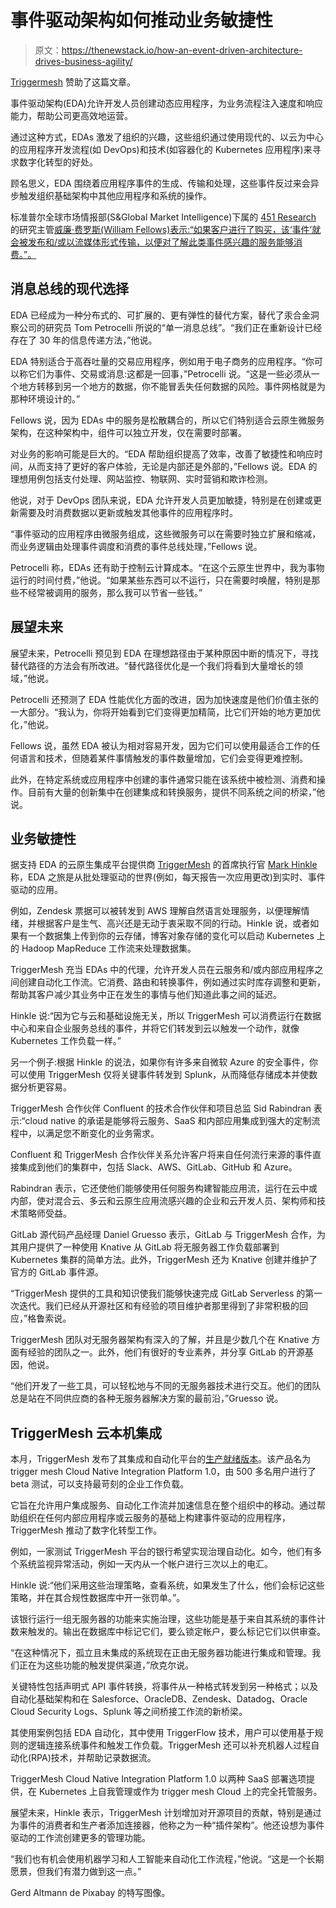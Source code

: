 # 事件驱动架构如何推动业务敏捷性

> 原文：<https://thenewstack.io/how-an-event-driven-architecture-drives-business-agility/>

[Triggermesh](https://triggermesh.com/) 赞助了这篇文章。

事件驱动架构(EDA)允许开发人员创建动态应用程序，为业务流程注入速度和响应能力，帮助公司更高效地运营。

通过这种方式，EDAs 激发了组织的兴趣，这些组织通过使用现代的、以云为中心的应用程序开发流程(如 DevOps)和技术(如容器化的 Kubernetes 应用程序)来寻求数字化转型的好处。

顾名思义，EDA 围绕着应用程序事件的生成、传输和处理，这些事件反过来会异步触发组织基础架构中其他应用程序和系统的操作。

标准普尔全球市场情报部(S&Global Market Intelligence)下属的 [451 Research](https://451research.com/) 的研究主管[威廉·费罗斯(William Fellows)表示:“如果客户进行了购买，该‘事件’就会被发布和/或以流媒体形式传输，以便对了解此类事件感兴趣的服务能够消费。”。](https://www.linkedin.com/)

## 消息总线的现代选择

EDA 已经成为一种分布式的、可扩展的、更有弹性的替代方案，替代了汞合金洞察公司的研究员 Tom Petrocelli 所说的“单一消息总线”。“我们正在重新设计已经存在了 30 年的信息传递方法，”他说。

EDA 特别适合于高吞吐量的交易应用程序，例如用于电子商务的应用程序。“你可以称它们为事件、交易或消息:这都是一回事，”Petrocelli 说。“这是一些必须从一个地方转移到另一个地方的数据，你不能冒丢失任何数据的风险。事件网格就是为那种环境设计的。”

Fellows 说，因为 EDAs 中的服务是松散耦合的，所以它们特别适合云原生微服务架构，在这种架构中，组件可以独立开发，仅在需要时部署。

对业务的影响可能是巨大的。“EDA 帮助组织提高了效率，改善了敏捷性和响应时间，从而支持了更好的客户体验，无论是内部还是外部的，”Fellows 说。EDA 的理想用例包括支付处理、网站监控、物联网、实时营销和欺诈检测。

他说，对于 DevOps 团队来说，EDA 允许开发人员更加敏捷，特别是在创建或更新需要及时消费数据以更新或触发其他事件的应用程序时。

“事件驱动的应用程序由微服务组成，这些微服务可以在需要时独立扩展和缩减，而业务逻辑由处理事件调度和消费的事件总线处理，”Fellows 说。

Petrocelli 称，EDAs 还有助于控制云计算成本。“在这个云原生世界中，我为事物运行的时间付费，”他说。“如果某些东西可以不运行，只在需要时唤醒，特别是那些不经常被调用的服务，那么我可以节省一些钱。”

## 展望未来

展望未来，Petrocelli 预见到 EDA 在理想路径由于某种原因中断的情况下，寻找替代路径的方法会有所改进。“替代路径优化是一个我们将看到大量增长的领域，”他说。

Petrocelli 还预测了 EDA 性能优化方面的改进，因为加快速度是他们价值主张的一大部分。“我认为，你将开始看到它们变得更加精简，比它们开始的地方更加优化，”他说。

Fellows 说，虽然 EDA 被认为相对容易开发，因为它们可以使用最适合工作的任何语言和技术，但随着某件事情触发的事件数量增加，它们会变得更难控制。

此外，在特定系统或应用程序中创建的事件通常只能在该系统中被检测、消费和操作。目前有大量的创新集中在创建集成和转换服务，提供不同系统之间的桥梁，”他说。

## 业务敏捷性

据支持 EDA 的云原生集成平台提供商 [TriggerMesh](https://www.triggermesh.com/) 的首席执行官 [Mark Hinkle](https://www.linkedin.com/in/markrhinkle/) 称，EDA 之旅是从批处理驱动的世界(例如，每天报告一次应用更改)到实时、事件驱动的应用。

例如，Zendesk 票据可以被转发到 AWS 理解自然语言处理服务，以便理解情绪，并根据客户是生气、高兴还是无动于衷采取不同的行动。Hinkle 说，或者如果有一个数据集上传到你的云存储，博客对象存储的变化可以启动 Kubernetes 上的 Hadoop MapReduce 工作流来处理数据集。

TriggerMesh 充当 EDAs 中的代理，允许开发人员在云服务和/或内部应用程序之间创建自动化工作流。它消费、路由和转换事件，例如通过实时库存调整和更新，帮助其客户减少其业务中正在发生的事情与他们知道此事之间的延迟。

Hinkle 说:“因为它与云和基础设施无关，所以 TriggerMesh 可以消费运行在数据中心和来自企业服务总线的事件，并将它们转发到云以触发一个动作，就像 Kubernetes 工作负载一样。”

另一个例子:根据 Hinkle 的说法，如果你有许多来自微软 Azure 的安全事件，你可以使用 TriggerMesh 仅将关键事件转发到 Splunk，从而降低存储成本并使数据分析更容易。

TriggerMesh 合作伙伴 Confluent 的技术合作伙伴和项目总监 Sid Rabindran 表示:“cloud native 的承诺是能够将云服务、SaaS 和内部应用集成到强大的定制流程中，以满足您不断变化的业务需求。

Confluent 和 TriggerMesh 合作伙伴关系允许客户将来自任何流行来源的事件直接集成到他们的集群中，包括 Slack、AWS、GitLab、GitHub 和 Azure。

Rabindran 表示，它还使他们能够使用任何服务构建智能应用流，运行在云中或内部，使对混合云、多云和云原生应用流感兴趣的企业和云开发人员、架构师和技术策略师受益。

GitLab 源代码产品经理 Daniel Gruesso 表示，GitLab 与 TriggerMesh 合作，为其用户提供了一种使用 Knative 从 GitLab 将无服务器工作负载部署到 Kubernetes 集群的简单方法。此外，TriggerMesh 还为 Knative 创建并维护了官方的 GitLab 事件源。

“TriggerMesh 提供的工具和知识使我们能够快速完成 GitLab Serverless 的第一次迭代。我们已经从开源社区和有经验的项目维护者那里得到了非常积极的回应，”格鲁索说。

TriggerMesh 团队对无服务器架构有深入的了解，并且是少数几个在 Knative 方面有经验的团队之一。此外，他们有很好的专业素养，并分享 GitLab 的开源基因，他说。

“他们开发了一些工具，可以轻松地与不同的无服务器技术进行交互。他们的团队总是站在不同供应商的各种无服务器解决方案的最前沿，”Gruesso 说。

## TriggerMesh 云本机集成

本月，TriggerMesh 发布了其集成和自动化平台的[生产就绪版本](https://thenewstack.io/triggermesh-1-0-platform-promises-event-driven-production-workflows-across-the-clouds/)。该产品名为 trigger mesh Cloud Native Integration Platform 1.0，由 500 多名用户进行了 beta 测试，可以支持最苛刻的企业工作负载。

它旨在允许用户集成服务、自动化工作流并加速信息在整个组织中的移动。通过帮助组织在任何内部应用程序或云服务的基础上构建事件驱动的应用程序，TriggerMesh 推动了数字化转型工作。

例如，一家测试 TriggerMesh 平台的银行希望实现治理自动化。如今，他们有多个系统监视异常活动，例如一天内从一个帐户进行三次以上的电汇。

Hinkle 说:“他们采用这些治理策略，查看系统，如果发生了什么，他们会标记这些策略，并在其合规性数据库中开一张罚单。”。

该银行运行一组无服务器的功能来实施治理，这些功能是基于来自其系统的事件计数来触发的。输出在数据库中标记它们，要么锁定帐户，要么标记它们以供审查。

“在这种情况下，孤立且未集成的系统现在正由无服务器功能进行集成和管理。我们正在为这些功能的触发提供渠道，”欣克尔说。

关键特性包括声明式 API 事件转换，将事件从一种格式转发到另一种格式；以及自动化基础架构和在 Salesforce、OracleDB、Zendesk、Datadog、Oracle Cloud Security Logs、Splunk 等之间桥接工作流的新桥梁。

其使用案例包括 EDA 自动化，其中使用 TriggerFlow 技术，用户可以使用基于规则的逻辑连接系统事件和触发工作负载。TriggerMesh 还可以补充机器人过程自动化(RPA)技术，并帮助记录数据流。

TriggerMesh Cloud Native Integration Platform 1.0 以两种 SaaS 部署选项提供，在 Kubernetes 上自我管理或作为 trigger mesh Cloud 上的完全托管服务。

展望未来，Hinkle 表示，TriggerMesh 计划增加对开源项目的贡献，特别是通过为事件的消费者和生产者添加连接器，他称之为一种“插件架构”。他还设想为事件驱动的工作流创建更多的管理功能。

“我们也有机会使用机器学习和人工智能来自动化工作流程，”他说。“这是一个长期愿景，但我们有潜力做到这一点。”

Gerd Altmann de Pixabay 的特写图像。

<svg xmlns:xlink="http://www.w3.org/1999/xlink" viewBox="0 0 68 31" version="1.1"><title>Group</title> <desc>Created with Sketch.</desc></svg>